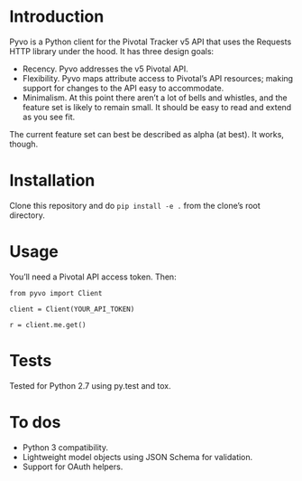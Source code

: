 # Introduction

Pyvo is a Python client for the Pivotal Tracker v5 API that uses the Requests HTTP library under the hood. It has three design goals:

* Recency. Pyvo addresses the v5 Pivotal API.
* Flexibility. Pyvo maps attribute access to Pivotal’s API resources; making support for changes to the API easy to accommodate.
* Minimalism. At this point there aren’t a lot of bells and whistles, and the feature set is likely to remain small. It should be easy to read and extend as you see fit.

The current feature set can best be described as alpha (at best). It works, though.

# Installation
Clone this repository and do `pip install -e .` from the clone’s root directory.

# Usage
You’ll need a Pivotal API access token. Then:

```
from pyvo import Client

client = Client(YOUR_API_TOKEN)

r = client.me.get()
```

# Tests
Tested for Python 2.7 using py.test and tox.

# To dos
* Python 3 compatibility.
* Lightweight model objects using JSON Schema for validation.
* Support for OAuth helpers.


